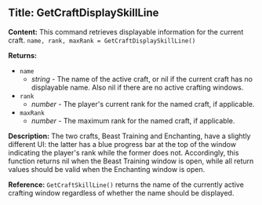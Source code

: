## Title: GetCraftDisplaySkillLine

**Content:**
This command retrieves displayable information for the current craft.
`name, rank, maxRank = GetCraftDisplaySkillLine()`

**Returns:**
- `name`
  - *string* - The name of the active craft, or nil if the current craft has no displayable name. Also nil if there are no active crafting windows.
- `rank`
  - *number* - The player's current rank for the named craft, if applicable.
- `maxRank`
  - *number* - The maximum rank for the named craft, if applicable.

**Description:**
The two crafts, Beast Training and Enchanting, have a slightly different UI: the latter has a blue progress bar at the top of the window indicating the player's rank while the former does not. Accordingly, this function returns nil when the Beast Training window is open, while all return values should be valid when the Enchanting window is open.

**Reference:**
`GetCraftSkillLine()` returns the name of the currently active crafting window regardless of whether the name should be displayed.